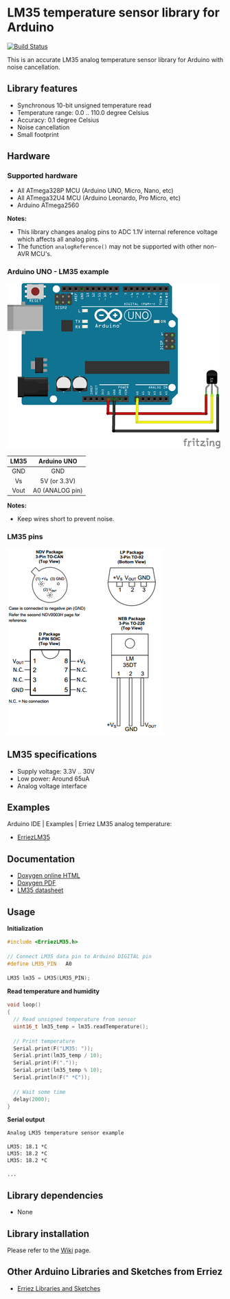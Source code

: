 # LM35 temperature sensor library for Arduino
[![Build Status](https://travis-ci.org/Erriez/ErriezLM35.svg?branch=master)](https://travis-ci.org/Erriez/ErriezLM35)

This is an accurate LM35 analog temperature sensor library for Arduino with noise cancellation.

## Library features

- Synchronous 10-bit unsigned temperature read
- Temperature range: 0.0 .. 110.0 degree Celsius
- Accuracy: 0.1 degree Celsius
- Noise cancellation
- Small footprint


## Hardware

### Supported hardware

* All ATmega328P MCU (Arduino UNO, Micro, Nano, etc)
* All ATmega32U4 MCU (Arduino Leonardo, Pro Micro, etc)
* Arduino ATmega2560

**Notes:** 

* This library changes analog pins to ADC 1.1V internal reference voltage which affects all analog pins.
* The function ```analogReference()``` may not be supported with other non-AVR MCU's.

### Arduino UNO - LM35 example

![Schematic LM35 and Arduino UNO](https://raw.githubusercontent.com/Erriez/ErriezLM35/master/extras/LM35_Arduino_UNO.png)

| LM35 |   Arduino UNO   |
| :--: | :-------------: |
| GND  |       GND       |
|  Vs  |  5V (or 3.3V)   |
| Vout | A0 (ANALOG pin) |

**Notes:** 

* Keep wires short to prevent noise.

### LM35 pins

![LM35 pins](https://raw.githubusercontent.com/Erriez/ErriezLM35/master/extras/LM35_pins.png)


## LM35 specifications

- Supply voltage: 3.3V .. 30V
- Low power: Around 65uA 
- Analog voltage interface


## Examples

Arduino IDE | Examples | Erriez LM35 analog temperature:

* [ErriezLM35](https://github.com/Erriez/ErriezLM35/blob/master/examples/ErriezLM35/ErriezLM35.ino)


## Documentation

* [Doxygen online HTML](https://erriez.github.io/ErriezLM35)
* [Doxygen PDF](https://github.com/Erriez/ErriezLM35/raw/master/ErriezLM35.pdf)
* [LM35 datasheet](https://www.google.com/search?q=LM35+datasheet)


## Usage

**Initialization**

```c++
#include <ErriezLM35.h>
  
// Connect LM35 data pin to Arduino DIGITAL pin
#define LM35_PIN   A0
  
LM35 lm35 = LM35(LM35_PIN);
```


**Read temperature and humidity**

```c++
void loop()
{
  // Read unsigned temperature from sensor
  uint16_t lm35_temp = lm35.readTemperature();
  
  // Print temperature
  Serial.print(F("LM35: "));
  Serial.print(lm35_temp / 10);
  Serial.print(F("."));
  Serial.print(lm35_temp % 10);
  Serial.println(F(" *C"));
  
  // Wait some time
  delay(2000);
}
```


**Serial output**

```
Analog LM35 temperature sensor example
  
LM35: 18.1 *C
LM35: 18.2 *C
LM35: 18.2 *C
  
...
```


## Library dependencies

* None


## Library installation

Please refer to the [Wiki](https://github.com/Erriez/ErriezArduinoLibrariesAndSketches/wiki) page.


## Other Arduino Libraries and Sketches from Erriez

* [Erriez Libraries and Sketches](https://github.com/Erriez/ErriezArduinoLibrariesAndSketches)
